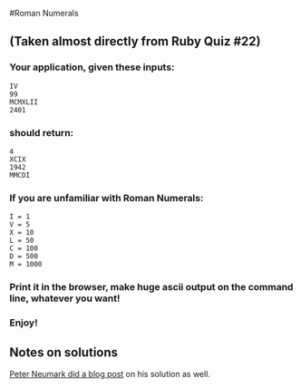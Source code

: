 #Roman Numerals
## (Taken almost directly from Ruby Quiz #22)
### Your application, given these inputs:

    IV
    99
    MCMXLII
    2401

### should return:

    4
    XCIX
    1942
    MMCDI

### If you are unfamiliar with Roman Numerals:

    I = 1
    V = 5
    X = 10
    L = 50
    C = 100
    D = 500
    M = 1000

### Print it in the browser, make huge ascii output on the command line, whatever you want!
### Enjoy!

## Notes on solutions

[Peter Neumark did a blog post](http://peterneumark.com/javascript/2011-12-12/roman-numerals-in-javascript/) on his solution as well.
